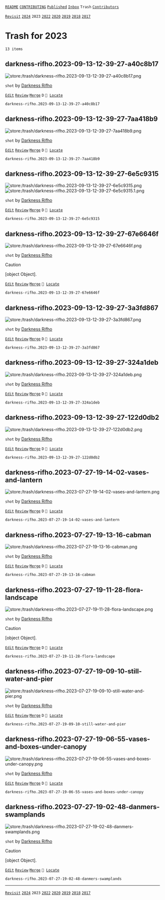 [`README`](../../README.md) [`CONTRIBUTING`](../../CONTRIBUTING.md) [`Published`](../posts/index.md) [`Inbox`](../inbox/index.md) `Trash` [`Contributors`](../contributors.md)

[`Revisit`](revisit.md) [`2024`](index.md) `2023` [`2022`](2022.md) [`2020`](2020.md) [`2019`](2019.md) [`2018`](2018.md) [`2017`](2017.md)

# Trash for 2023

`13 items`

## <span id="darkness-rifho.2023-09-13-12-39-27-a40c8b17">darkness-rifho.2023-09-13-12-39-27-a40c8b17</span>

![store:/trash/darkness-rifho.2023-09-13-12-39-27-a40c8b17.png](../../assets/previews/trash/darkness-rifho.2023-09-13-12-39-27-a40c8b17.avif "darkness-rifho.2023-09-13-12-39-27-a40c8b17")

`shot` by [Darkness Rifho](../contributors.md#darkness-rifho)

[`Edit`](https://github.com/dehero/mwscr/issues/new?labels=editing&amp;template=editing.yml&amp;title=darkness-rifho.2023-09-13-12-39-27-a40c8b17&amp;postContent=store%3A%2Ftrash%2Fdarkness-rifho.2023-09-13-12-39-27-a40c8b17.png&amp;postTitle=&amp;postTitleRu=&amp;postAuthor=darkness-rifho&amp;postType=shot&amp;postEngine=&amp;postAddon=&amp;postTags=&amp;postLocation=&amp;postMark=D&amp;postViolation=&amp;postTrash=&amp;postRequest=) [`Review`](https://github.com/dehero/mwscr/issues/new?labels=review&amp;template=review.yml&amp;title=darkness-rifho.2023-09-13-12-39-27-a40c8b17) [`Merge`](https://github.com/dehero/mwscr/issues/new?labels=merging&amp;template=merging.yml&amp;title=darkness-rifho.2023-09-13-12-39-27-a40c8b17) `D` <code>📍 [Locate](https://github.com/dehero/mwscr/issues/new?labels=location&template=location.yml&title=darkness-rifho.2023-09-13-12-39-27-a40c8b17)</code>

```
darkness-rifho.2023-09-13-12-39-27-a40c8b17
```

## <span id="darkness-rifho.2023-09-13-12-39-27-7aa418b9">darkness-rifho.2023-09-13-12-39-27-7aa418b9</span>

![store:/trash/darkness-rifho.2023-09-13-12-39-27-7aa418b9.png](../../assets/previews/trash/darkness-rifho.2023-09-13-12-39-27-7aa418b9.avif "darkness-rifho.2023-09-13-12-39-27-7aa418b9")

`shot` by [Darkness Rifho](../contributors.md#darkness-rifho)

[`Edit`](https://github.com/dehero/mwscr/issues/new?labels=editing&amp;template=editing.yml&amp;title=darkness-rifho.2023-09-13-12-39-27-7aa418b9&amp;postContent=store%3A%2Ftrash%2Fdarkness-rifho.2023-09-13-12-39-27-7aa418b9.png&amp;postTitle=&amp;postTitleRu=&amp;postAuthor=darkness-rifho&amp;postType=shot&amp;postEngine=&amp;postAddon=&amp;postTags=&amp;postLocation=&amp;postMark=D&amp;postViolation=&amp;postTrash=&amp;postRequest=) [`Review`](https://github.com/dehero/mwscr/issues/new?labels=review&amp;template=review.yml&amp;title=darkness-rifho.2023-09-13-12-39-27-7aa418b9) [`Merge`](https://github.com/dehero/mwscr/issues/new?labels=merging&amp;template=merging.yml&amp;title=darkness-rifho.2023-09-13-12-39-27-7aa418b9) `D` <code>📍 [Locate](https://github.com/dehero/mwscr/issues/new?labels=location&template=location.yml&title=darkness-rifho.2023-09-13-12-39-27-7aa418b9)</code>

```
darkness-rifho.2023-09-13-12-39-27-7aa418b9
```

## <span id="darkness-rifho.2023-09-13-12-39-27-6e5c9315">darkness-rifho.2023-09-13-12-39-27-6e5c9315</span>

![store:/trash/darkness-rifho.2023-09-13-12-39-27-6e5c9315.png](../../assets/previews/trash/darkness-rifho.2023-09-13-12-39-27-6e5c9315.avif "darkness-rifho.2023-09-13-12-39-27-6e5c9315")
![store:/trash/darkness-rifho.2023-09-13-12-39-27-6e5c9315.1.png](../../assets/previews/trash/darkness-rifho.2023-09-13-12-39-27-6e5c9315.1.avif "darkness-rifho.2023-09-13-12-39-27-6e5c9315.1")

`shot` by [Darkness Rifho](../contributors.md#darkness-rifho)

[`Edit`](https://github.com/dehero/mwscr/issues/new?labels=editing&amp;template=editing.yml&amp;title=darkness-rifho.2023-09-13-12-39-27-6e5c9315&amp;postContent=store%3A%2Ftrash%2Fdarkness-rifho.2023-09-13-12-39-27-6e5c9315.png%0Astore%3A%2Ftrash%2Fdarkness-rifho.2023-09-13-12-39-27-6e5c9315.1.png&amp;postTitle=&amp;postTitleRu=&amp;postAuthor=darkness-rifho&amp;postType=shot&amp;postEngine=&amp;postAddon=&amp;postTags=&amp;postLocation=&amp;postMark=D&amp;postViolation=&amp;postTrash=&amp;postRequest=) [`Review`](https://github.com/dehero/mwscr/issues/new?labels=review&amp;template=review.yml&amp;title=darkness-rifho.2023-09-13-12-39-27-6e5c9315) [`Merge`](https://github.com/dehero/mwscr/issues/new?labels=merging&amp;template=merging.yml&amp;title=darkness-rifho.2023-09-13-12-39-27-6e5c9315) `D` <code>📍 [Locate](https://github.com/dehero/mwscr/issues/new?labels=location&template=location.yml&title=darkness-rifho.2023-09-13-12-39-27-6e5c9315)</code>

```
darkness-rifho.2023-09-13-12-39-27-6e5c9315
```

## <span id="darkness-rifho.2023-09-13-12-39-27-67e6646f">darkness-rifho.2023-09-13-12-39-27-67e6646f</span>

![store:/trash/darkness-rifho.2023-09-13-12-39-27-67e6646f.png](../../assets/previews/trash/darkness-rifho.2023-09-13-12-39-27-67e6646f.avif "darkness-rifho.2023-09-13-12-39-27-67e6646f")

`shot` by [Darkness Rifho](../contributors.md#darkness-rifho)

> [!CAUTION]
> [object Object].

[`Edit`](https://github.com/dehero/mwscr/issues/new?labels=editing&amp;template=editing.yml&amp;title=darkness-rifho.2023-09-13-12-39-27-67e6646f&amp;postContent=store%3A%2Ftrash%2Fdarkness-rifho.2023-09-13-12-39-27-67e6646f.png&amp;postTitle=&amp;postTitleRu=&amp;postAuthor=darkness-rifho&amp;postType=shot&amp;postEngine=&amp;postAddon=&amp;postTags=&amp;postLocation=&amp;postMark=&amp;postViolation=non-vanilla-look&amp;postTrash=&amp;postRequest=) [`Review`](https://github.com/dehero/mwscr/issues/new?labels=review&amp;template=review.yml&amp;title=darkness-rifho.2023-09-13-12-39-27-67e6646f) [`Merge`](https://github.com/dehero/mwscr/issues/new?labels=merging&amp;template=merging.yml&amp;title=darkness-rifho.2023-09-13-12-39-27-67e6646f) <code>📍 [Locate](https://github.com/dehero/mwscr/issues/new?labels=location&template=location.yml&title=darkness-rifho.2023-09-13-12-39-27-67e6646f)</code>

```
darkness-rifho.2023-09-13-12-39-27-67e6646f
```

## <span id="darkness-rifho.2023-09-13-12-39-27-3a3fd867">darkness-rifho.2023-09-13-12-39-27-3a3fd867</span>

![store:/trash/darkness-rifho.2023-09-13-12-39-27-3a3fd867.png](../../assets/previews/trash/darkness-rifho.2023-09-13-12-39-27-3a3fd867.avif "darkness-rifho.2023-09-13-12-39-27-3a3fd867")

`shot` by [Darkness Rifho](../contributors.md#darkness-rifho)

[`Edit`](https://github.com/dehero/mwscr/issues/new?labels=editing&amp;template=editing.yml&amp;title=darkness-rifho.2023-09-13-12-39-27-3a3fd867&amp;postContent=store%3A%2Ftrash%2Fdarkness-rifho.2023-09-13-12-39-27-3a3fd867.png&amp;postTitle=&amp;postTitleRu=&amp;postAuthor=darkness-rifho&amp;postType=shot&amp;postEngine=&amp;postAddon=&amp;postTags=&amp;postLocation=&amp;postMark=D&amp;postViolation=&amp;postTrash=&amp;postRequest=) [`Review`](https://github.com/dehero/mwscr/issues/new?labels=review&amp;template=review.yml&amp;title=darkness-rifho.2023-09-13-12-39-27-3a3fd867) [`Merge`](https://github.com/dehero/mwscr/issues/new?labels=merging&amp;template=merging.yml&amp;title=darkness-rifho.2023-09-13-12-39-27-3a3fd867) `D` <code>📍 [Locate](https://github.com/dehero/mwscr/issues/new?labels=location&template=location.yml&title=darkness-rifho.2023-09-13-12-39-27-3a3fd867)</code>

```
darkness-rifho.2023-09-13-12-39-27-3a3fd867
```

## <span id="darkness-rifho.2023-09-13-12-39-27-324a1deb">darkness-rifho.2023-09-13-12-39-27-324a1deb</span>

![store:/trash/darkness-rifho.2023-09-13-12-39-27-324a1deb.png](../../assets/previews/trash/darkness-rifho.2023-09-13-12-39-27-324a1deb.avif "darkness-rifho.2023-09-13-12-39-27-324a1deb")

`shot` by [Darkness Rifho](../contributors.md#darkness-rifho)

[`Edit`](https://github.com/dehero/mwscr/issues/new?labels=editing&amp;template=editing.yml&amp;title=darkness-rifho.2023-09-13-12-39-27-324a1deb&amp;postContent=store%3A%2Ftrash%2Fdarkness-rifho.2023-09-13-12-39-27-324a1deb.png&amp;postTitle=&amp;postTitleRu=&amp;postAuthor=darkness-rifho&amp;postType=shot&amp;postEngine=&amp;postAddon=&amp;postTags=&amp;postLocation=&amp;postMark=D&amp;postViolation=&amp;postTrash=&amp;postRequest=) [`Review`](https://github.com/dehero/mwscr/issues/new?labels=review&amp;template=review.yml&amp;title=darkness-rifho.2023-09-13-12-39-27-324a1deb) [`Merge`](https://github.com/dehero/mwscr/issues/new?labels=merging&amp;template=merging.yml&amp;title=darkness-rifho.2023-09-13-12-39-27-324a1deb) `D` <code>📍 [Locate](https://github.com/dehero/mwscr/issues/new?labels=location&template=location.yml&title=darkness-rifho.2023-09-13-12-39-27-324a1deb)</code>

```
darkness-rifho.2023-09-13-12-39-27-324a1deb
```

## <span id="darkness-rifho.2023-09-13-12-39-27-122d0db2">darkness-rifho.2023-09-13-12-39-27-122d0db2</span>

![store:/trash/darkness-rifho.2023-09-13-12-39-27-122d0db2.png](../../assets/previews/trash/darkness-rifho.2023-09-13-12-39-27-122d0db2.avif "darkness-rifho.2023-09-13-12-39-27-122d0db2")

`shot` by [Darkness Rifho](../contributors.md#darkness-rifho)

[`Edit`](https://github.com/dehero/mwscr/issues/new?labels=editing&amp;template=editing.yml&amp;title=darkness-rifho.2023-09-13-12-39-27-122d0db2&amp;postContent=store%3A%2Ftrash%2Fdarkness-rifho.2023-09-13-12-39-27-122d0db2.png&amp;postTitle=&amp;postTitleRu=&amp;postAuthor=darkness-rifho&amp;postType=shot&amp;postEngine=&amp;postAddon=&amp;postTags=&amp;postLocation=&amp;postMark=D&amp;postViolation=&amp;postTrash=&amp;postRequest=) [`Review`](https://github.com/dehero/mwscr/issues/new?labels=review&amp;template=review.yml&amp;title=darkness-rifho.2023-09-13-12-39-27-122d0db2) [`Merge`](https://github.com/dehero/mwscr/issues/new?labels=merging&amp;template=merging.yml&amp;title=darkness-rifho.2023-09-13-12-39-27-122d0db2) `D` <code>📍 [Locate](https://github.com/dehero/mwscr/issues/new?labels=location&template=location.yml&title=darkness-rifho.2023-09-13-12-39-27-122d0db2)</code>

```
darkness-rifho.2023-09-13-12-39-27-122d0db2
```

## <span id="darkness-rifho.2023-07-27-19-14-02-vases-and-lantern">darkness-rifho.2023-07-27-19-14-02-vases-and-lantern</span>

![store:/trash/darkness-rifho.2023-07-27-19-14-02-vases-and-lantern.png](../../assets/previews/trash/darkness-rifho.2023-07-27-19-14-02-vases-and-lantern.avif "darkness-rifho.2023-07-27-19-14-02-vases-and-lantern")

`shot` by [Darkness Rifho](../contributors.md#darkness-rifho)

[`Edit`](https://github.com/dehero/mwscr/issues/new?labels=editing&amp;template=editing.yml&amp;title=darkness-rifho.2023-07-27-19-14-02-vases-and-lantern&amp;postContent=store%3A%2Ftrash%2Fdarkness-rifho.2023-07-27-19-14-02-vases-and-lantern.png&amp;postTitle=&amp;postTitleRu=&amp;postAuthor=darkness-rifho&amp;postType=shot&amp;postEngine=&amp;postAddon=&amp;postTags=&amp;postLocation=&amp;postMark=D&amp;postViolation=&amp;postTrash=&amp;postRequest=) [`Review`](https://github.com/dehero/mwscr/issues/new?labels=review&amp;template=review.yml&amp;title=darkness-rifho.2023-07-27-19-14-02-vases-and-lantern) [`Merge`](https://github.com/dehero/mwscr/issues/new?labels=merging&amp;template=merging.yml&amp;title=darkness-rifho.2023-07-27-19-14-02-vases-and-lantern) `D` <code>📍 [Locate](https://github.com/dehero/mwscr/issues/new?labels=location&template=location.yml&title=darkness-rifho.2023-07-27-19-14-02-vases-and-lantern)</code>

```
darkness-rifho.2023-07-27-19-14-02-vases-and-lantern
```

## <span id="darkness-rifho.2023-07-27-19-13-16-cabman">darkness-rifho.2023-07-27-19-13-16-cabman</span>

![store:/trash/darkness-rifho.2023-07-27-19-13-16-cabman.png](../../assets/previews/trash/darkness-rifho.2023-07-27-19-13-16-cabman.avif "darkness-rifho.2023-07-27-19-13-16-cabman")

`shot` by [Darkness Rifho](../contributors.md#darkness-rifho)

[`Edit`](https://github.com/dehero/mwscr/issues/new?labels=editing&amp;template=editing.yml&amp;title=darkness-rifho.2023-07-27-19-13-16-cabman&amp;postContent=store%3A%2Ftrash%2Fdarkness-rifho.2023-07-27-19-13-16-cabman.png&amp;postTitle=&amp;postTitleRu=&amp;postAuthor=darkness-rifho&amp;postType=shot&amp;postEngine=&amp;postAddon=&amp;postTags=&amp;postLocation=&amp;postMark=D&amp;postViolation=&amp;postTrash=&amp;postRequest=) [`Review`](https://github.com/dehero/mwscr/issues/new?labels=review&amp;template=review.yml&amp;title=darkness-rifho.2023-07-27-19-13-16-cabman) [`Merge`](https://github.com/dehero/mwscr/issues/new?labels=merging&amp;template=merging.yml&amp;title=darkness-rifho.2023-07-27-19-13-16-cabman) `D` <code>📍 [Locate](https://github.com/dehero/mwscr/issues/new?labels=location&template=location.yml&title=darkness-rifho.2023-07-27-19-13-16-cabman)</code>

```
darkness-rifho.2023-07-27-19-13-16-cabman
```

## <span id="darkness-rifho.2023-07-27-19-11-28-flora-landscape">darkness-rifho.2023-07-27-19-11-28-flora-landscape</span>

![store:/trash/darkness-rifho.2023-07-27-19-11-28-flora-landscape.png](../../assets/previews/trash/darkness-rifho.2023-07-27-19-11-28-flora-landscape.avif "darkness-rifho.2023-07-27-19-11-28-flora-landscape")

`shot` by [Darkness Rifho](../contributors.md#darkness-rifho)

> [!CAUTION]
> [object Object].

[`Edit`](https://github.com/dehero/mwscr/issues/new?labels=editing&amp;template=editing.yml&amp;title=darkness-rifho.2023-07-27-19-11-28-flora-landscape&amp;postContent=store%3A%2Ftrash%2Fdarkness-rifho.2023-07-27-19-11-28-flora-landscape.png&amp;postTitle=&amp;postTitleRu=&amp;postAuthor=darkness-rifho&amp;postType=shot&amp;postEngine=&amp;postAddon=&amp;postTags=&amp;postLocation=&amp;postMark=D&amp;postViolation=non-vanilla-look&amp;postTrash=&amp;postRequest=) [`Review`](https://github.com/dehero/mwscr/issues/new?labels=review&amp;template=review.yml&amp;title=darkness-rifho.2023-07-27-19-11-28-flora-landscape) [`Merge`](https://github.com/dehero/mwscr/issues/new?labels=merging&amp;template=merging.yml&amp;title=darkness-rifho.2023-07-27-19-11-28-flora-landscape) `D` <code>📍 [Locate](https://github.com/dehero/mwscr/issues/new?labels=location&template=location.yml&title=darkness-rifho.2023-07-27-19-11-28-flora-landscape)</code>

```
darkness-rifho.2023-07-27-19-11-28-flora-landscape
```

## <span id="darkness-rifho.2023-07-27-19-09-10-still-water-and-pier">darkness-rifho.2023-07-27-19-09-10-still-water-and-pier</span>

![store:/trash/darkness-rifho.2023-07-27-19-09-10-still-water-and-pier.png](../../assets/previews/trash/darkness-rifho.2023-07-27-19-09-10-still-water-and-pier.avif "darkness-rifho.2023-07-27-19-09-10-still-water-and-pier")

`shot` by [Darkness Rifho](../contributors.md#darkness-rifho)

[`Edit`](https://github.com/dehero/mwscr/issues/new?labels=editing&amp;template=editing.yml&amp;title=darkness-rifho.2023-07-27-19-09-10-still-water-and-pier&amp;postContent=store%3A%2Ftrash%2Fdarkness-rifho.2023-07-27-19-09-10-still-water-and-pier.png&amp;postTitle=&amp;postTitleRu=&amp;postAuthor=darkness-rifho&amp;postType=shot&amp;postEngine=&amp;postAddon=&amp;postTags=&amp;postLocation=&amp;postMark=D&amp;postViolation=&amp;postTrash=&amp;postRequest=) [`Review`](https://github.com/dehero/mwscr/issues/new?labels=review&amp;template=review.yml&amp;title=darkness-rifho.2023-07-27-19-09-10-still-water-and-pier) [`Merge`](https://github.com/dehero/mwscr/issues/new?labels=merging&amp;template=merging.yml&amp;title=darkness-rifho.2023-07-27-19-09-10-still-water-and-pier) `D` <code>📍 [Locate](https://github.com/dehero/mwscr/issues/new?labels=location&template=location.yml&title=darkness-rifho.2023-07-27-19-09-10-still-water-and-pier)</code>

```
darkness-rifho.2023-07-27-19-09-10-still-water-and-pier
```

## <span id="darkness-rifho.2023-07-27-19-06-55-vases-and-boxes-under-canopy">darkness-rifho.2023-07-27-19-06-55-vases-and-boxes-under-canopy</span>

![store:/trash/darkness-rifho.2023-07-27-19-06-55-vases-and-boxes-under-canopy.png](../../assets/previews/trash/darkness-rifho.2023-07-27-19-06-55-vases-and-boxes-under-canopy.avif "darkness-rifho.2023-07-27-19-06-55-vases-and-boxes-under-canopy")

`shot` by [Darkness Rifho](../contributors.md#darkness-rifho)

[`Edit`](https://github.com/dehero/mwscr/issues/new?labels=editing&amp;template=editing.yml&amp;title=darkness-rifho.2023-07-27-19-06-55-vases-and-boxes-under-canopy&amp;postContent=store%3A%2Ftrash%2Fdarkness-rifho.2023-07-27-19-06-55-vases-and-boxes-under-canopy.png&amp;postTitle=&amp;postTitleRu=&amp;postAuthor=darkness-rifho&amp;postType=shot&amp;postEngine=&amp;postAddon=&amp;postTags=&amp;postLocation=&amp;postMark=D&amp;postViolation=&amp;postTrash=&amp;postRequest=) [`Review`](https://github.com/dehero/mwscr/issues/new?labels=review&amp;template=review.yml&amp;title=darkness-rifho.2023-07-27-19-06-55-vases-and-boxes-under-canopy) [`Merge`](https://github.com/dehero/mwscr/issues/new?labels=merging&amp;template=merging.yml&amp;title=darkness-rifho.2023-07-27-19-06-55-vases-and-boxes-under-canopy) `D` <code>📍 [Locate](https://github.com/dehero/mwscr/issues/new?labels=location&template=location.yml&title=darkness-rifho.2023-07-27-19-06-55-vases-and-boxes-under-canopy)</code>

```
darkness-rifho.2023-07-27-19-06-55-vases-and-boxes-under-canopy
```

## <span id="darkness-rifho.2023-07-27-19-02-48-danmers-swamplands">darkness-rifho.2023-07-27-19-02-48-danmers-swamplands</span>

![store:/trash/darkness-rifho.2023-07-27-19-02-48-danmers-swamplands.png](../../assets/previews/trash/darkness-rifho.2023-07-27-19-02-48-danmers-swamplands.avif "darkness-rifho.2023-07-27-19-02-48-danmers-swamplands")

`shot` by [Darkness Rifho](../contributors.md#darkness-rifho)

> [!CAUTION]
> [object Object].

[`Edit`](https://github.com/dehero/mwscr/issues/new?labels=editing&amp;template=editing.yml&amp;title=darkness-rifho.2023-07-27-19-02-48-danmers-swamplands&amp;postContent=store%3A%2Ftrash%2Fdarkness-rifho.2023-07-27-19-02-48-danmers-swamplands.png&amp;postTitle=&amp;postTitleRu=&amp;postAuthor=darkness-rifho&amp;postType=shot&amp;postEngine=&amp;postAddon=&amp;postTags=&amp;postLocation=&amp;postMark=&amp;postViolation=non-vanilla-look&amp;postTrash=&amp;postRequest=) [`Review`](https://github.com/dehero/mwscr/issues/new?labels=review&amp;template=review.yml&amp;title=darkness-rifho.2023-07-27-19-02-48-danmers-swamplands) [`Merge`](https://github.com/dehero/mwscr/issues/new?labels=merging&amp;template=merging.yml&amp;title=darkness-rifho.2023-07-27-19-02-48-danmers-swamplands) <code>📍 [Locate](https://github.com/dehero/mwscr/issues/new?labels=location&template=location.yml&title=darkness-rifho.2023-07-27-19-02-48-danmers-swamplands)</code>

```
darkness-rifho.2023-07-27-19-02-48-danmers-swamplands
```

---

[`Revisit`](revisit.md) [`2024`](index.md) `2023` [`2022`](2022.md) [`2020`](2020.md) [`2019`](2019.md) [`2018`](2018.md) [`2017`](2017.md)
